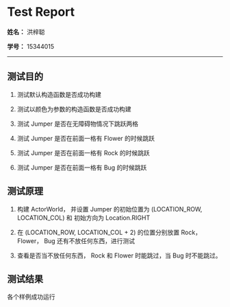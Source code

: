# Test Report

**姓名：** 洪梓聪

**学号：** 15344015

---

## 测试目的

1. 测试默认构造函数是否成功构建

2. 测试以颜色为参数的构造函数是否成功构建

3. 测试 Jumper 是否在无障碍物情况下跳跃两格

4. 测试 Jumper 是否在前面一格有 Flower 的时候跳跃

5. 测试 Jumper 是否在前面一格有 Rock 的时候跳跃

6. 测试 Jumper 是否在前面一格有 Bug 的时候跳跃

## 测试原理

1. 构建 ActorWorld， 并设置 Jumper 的初始位置为 (LOCATION_ROW, LOCATION_COL) 和 初始方向为 Location.RIGHT

2. 在 (LOCATION_ROW, LOCATION_COL + 2) 的位置分别放置 Rock， Flower， Bug 还有不放任何东西，进行测试

3. 查看是否当不放任何东西， Rock 和 Flower 时能跳过，当 Bug 时不能跳过。

## 测试结果

各个样例成功运行